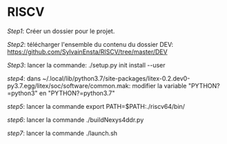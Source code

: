 # RISCV

*Step1*: Créer un dossier pour le projet.

*Step2*: télécharger l'ensemble du contenu du dossier DEV: https://github.com/SylvainEnsta/RISCV/tree/master/DEV

*Step3*: lancer la commande:
./setup.py init install --user

*step4*: 
dans ~/.local/lib/python3.7/site-packages/litex-0.2.dev0-py3.7.egg/litex/soc/software/common.mak:
  modifier la variable "PYTHON?=python3" en "PYTHON?=python3.7"
  
*step5*: lancer la commande
export PATH=$PATH:./riscv64/bin/

*step6*: lancer la commande
./buildNexys4ddr.py

*step7*: lancer la commande
./launch.sh
